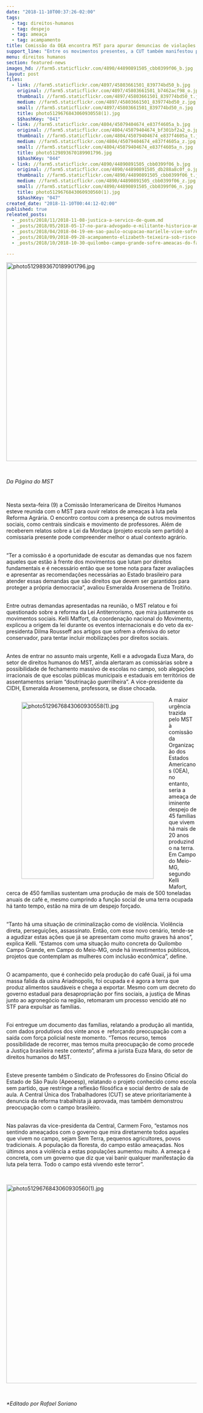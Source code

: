 ```yaml
---
date: "2018-11-10T00:37:26-02:00"
tags:
  - tag: direitos-humanos
  - tag: despejo
  - tag: ameaça
  - tag: acampamento
title: Comissão da OEA encontra MST para apurar denuncias de violações aos direitos humanos
support_line: "Entre os movimentos presentes, a CUT também manifestou preocupação com a crescente violência no campo brasileiro"
menu: direitos humanos
section: featured-news
images_hd: //farm5.staticflickr.com/4890/44890891505_cbb0399f06_b.jpg
layout: post
files:
  - link: //farm5.staticflickr.com/4897/45803661501_839774bd50_b.jpg
    original: //farm5.staticflickr.com/4897/45803661501_b7462acf98_o.jpg
    thumbnail: //farm5.staticflickr.com/4897/45803661501_839774bd50_t.jpg
    medium: //farm5.staticflickr.com/4897/45803661501_839774bd50_z.jpg
    small: //farm5.staticflickr.com/4897/45803661501_839774bd50_n.jpg
    title: photo5129676843060930558(1).jpg
    $$hashKey: "041"
  - link: //farm5.staticflickr.com/4804/45079404674_e837f4605a_b.jpg
    original: //farm5.staticflickr.com/4804/45079404674_bf301bf2a2_o.jpg
    thumbnail: //farm5.staticflickr.com/4804/45079404674_e837f4605a_t.jpg
    medium: //farm5.staticflickr.com/4804/45079404674_e837f4605a_z.jpg
    small: //farm5.staticflickr.com/4804/45079404674_e837f4605a_n.jpg
    title: photo5129893670189901796.jpg
    $$hashKey: "044"
  - link: //farm5.staticflickr.com/4890/44890891505_cbb0399f06_b.jpg
    original: //farm5.staticflickr.com/4890/44890891505_db288a8c0f_o.jpg
    thumbnail: //farm5.staticflickr.com/4890/44890891505_cbb0399f06_t.jpg
    medium: //farm5.staticflickr.com/4890/44890891505_cbb0399f06_z.jpg
    small: //farm5.staticflickr.com/4890/44890891505_cbb0399f06_n.jpg
    title: photo5129676843060930560(1).jpg
    $$hashKey: "047"
created_date: "2018-11-10T00:44:12-02:00"
published: true
releated_posts:
  - _posts/2018/11/2018-11-08-justica-a-servico-de-quem.md
  - _posts/2018/05/2018-05-17-no-para-advogado-e-militante-historico-ameacado-de-morte.md
  - _posts/2018/04/2018-04-19-em-sao-paulo-ocupacao-marielle-vive-sofre-ameaca-de-reintegracao.md
  - _posts/2018/09/2018-09-28-acampamento-elizabeth-teixeira-sob-risco-de-despejo.md
  - _posts/2018/10/2018-10-30-quilombo-campo-grande-sofre-ameacas-do-fascismo.md

---
```

<p><img alt="photo5129893670189901796.jpg" height="525" src="//farm5.staticflickr.com/4804/45079404674_e837f4605a_b.jpg" width="700" /></p>

<p>&nbsp;</p>

<p><em>Da P&aacute;gina do MST</em></p>

<p>&nbsp;</p>

<p>Nesta sexta-feira (9) a Comiss&atilde;o Interamericana de Direitos Humanos esteve reunida com o MST para ouvir relatos de amea&ccedil;as &agrave; luta pela Reforma Agr&aacute;ria. O encontro contou com a presen&ccedil;a de outros movimentos sociais, como centrais sindicais e movimento de professores. Al&eacute;m de receberem relatos sobre a Lei da Morda&ccedil;a (projeto escola sem partido) a comissaria presente pode compreender melhor o atual contexto agr&aacute;rio.</p>

<p><br />
&ldquo;Ter a comiss&atilde;o &eacute; a oportunidade de escutar as demandas que nos fazem aqueles que est&atilde;o &agrave; frente dos movimentos que lutam por direitos fundamentais e &eacute; necess&aacute;rio ent&atilde;o que se tome nota para fazer avalia&ccedil;&otilde;es e apresentar as recomenda&ccedil;&otilde;es necess&aacute;rias ao Estado brasileiro para atender essas demandas que s&atilde;o direitos que devem ser garantidos para proteger a pr&oacute;pria democracia&rdquo;, avaliou Esmeralda Arosemena de Troiti&ntilde;o.</p>

<p><br />
Entre outras demandas apresentadas na reuni&atilde;o, o MST relatou e foi questionado sobre a reforma da Lei Antiterrorismo, que mira justamente os movimentos sociais. Kelli Maffort, da coordena&ccedil;&atilde;o nacional do Movimento, explicou a origem da lei durante os eventos internacionais e do veto da ex-presidenta Dilma Rousseff aos artigos que sofrem a ofensiva do setor conservador, para tentar incluir mobiliza&ccedil;&otilde;es por direitos sociais.</p>

<p><br />
Antes de entrar no assunto mais urgente, Kelli e a advogada Euza Mara, do setor de direitos humanos do MST, ainda alertaram as comiss&aacute;rias sobre a possibilidade de fechamento massivo de escolas no campo, sob alega&ccedil;&otilde;es irracionais de que escolas p&uacute;blicas municipais e estaduais em territ&oacute;rios de assentamentos seriam &ldquo;doutrina&ccedil;&atilde;o guerrilheira&rdquo;. A vice-presidente da CIDH, Esmeralda Arosemena, professora, se disse chocada.</p>

<figure class="image" style="float:left"><img alt="photo5129676843060930558(1).jpg" height="467" src="//farm5.staticflickr.com/4897/45803661501_839774bd50_b.jpg" width="350" />
<figcaption></figcaption>
</figure>

<p>A maior urg&ecirc;ncia trazida pelo MST &agrave; comiss&atilde;o da Organiza&ccedil;&atilde;o dos Estados Americanos (OEA), no entanto, seria a amea&ccedil;a de iminente despejo de 45 fam&iacute;lias que vivem h&aacute; mais de 20 anos produzindo na terra. Em Campo do Meio-MG, segundo Kelli Mafort, cerca de 450 fam&iacute;lias sustentam uma produ&ccedil;&atilde;o de mais de 500 toneladas anuais de caf&eacute; e, mesmo cumprindo a fun&ccedil;&atilde;o social de uma terra ocupada h&aacute; tanto tempo, est&atilde;o na mira de um despejo for&ccedil;ado.</p>

<p><br />
&ldquo;Tanto h&aacute; uma situa&ccedil;&atilde;o de criminaliza&ccedil;&atilde;o como de viol&ecirc;ncia. Viol&ecirc;ncia direta, persegui&ccedil;&otilde;es, assassinato. Ent&atilde;o, com esse novo cen&aacute;rio, tende-se a agudizar estas a&ccedil;&otilde;es que j&aacute; se apresentam como muito graves h&aacute; anos&rdquo;, explica Kelli. &ldquo;Estamos com uma situa&ccedil;&atilde;o muito concreta do Quilombo Campo Grande, em Campo do Meio-MG, onde h&aacute; investimentos p&uacute;blicos, projetos que contemplam as mulheres com inclus&atilde;o econ&ocirc;mica&rdquo;, define.</p>

<p><br />
O acampamento, que &eacute; conhecido pela produ&ccedil;&atilde;o do caf&eacute; Guai&iacute;, j&aacute; foi uma massa falida da usina Ariadnopolis, foi ocupada e &eacute; agora a terra que produz alimentos saud&aacute;veis e chega a exportar. Mesmo com um decreto do governo estadual para desapropria&ccedil;&atilde;o por fins sociais, a justi&ccedil;a de Minas junto ao agroneg&oacute;cio na regi&atilde;o, retomaram um processo vencido at&eacute; no STF para expulsar as fam&iacute;lias.</p>

<p><br />
Foi entregue um documento das fam&iacute;lias, relatando a produ&ccedil;&atilde;o ali mantida, com dados produtivos dos vinte anos e&nbsp; refor&ccedil;ando preocupa&ccedil;&atilde;o com a sa&iacute;da com for&ccedil;a policial neste momento. &ldquo;Temos recurso, temos possibilidade de recorrer, mas temos muita preocupa&ccedil;&atilde;o de como procede a Justi&ccedil;a brasileira neste contexto&rdquo;, afirma a jurista Euza Mara, do setor de direitos humanos do MST.</p>

<p><br />
Esteve presente tamb&eacute;m o Sindicato de Professores do Ensino Oficial do Estado de S&atilde;o Paulo (Apeoesp), relatando o projeto conhecido como escola sem partido, que restringe a reflex&atilde;o filos&oacute;fica e social dentro de sala de aula. A Central &Uacute;nica dos Trabalhadores (CUT) se ateve prioritariamente &agrave; denuncia da reforma trabalhista j&aacute; aprovada, mas tamb&eacute;m demonstrou preocupa&ccedil;&atilde;o com o campo brasileiro.</p>

<p><br />
Nas palavras da vice-presidenta da Central, Carmem Foro, &ldquo;estamos nos sentindo amea&ccedil;ados com o governo que mira diretamente todos aqueles que vivem no campo, sejam Sem Terra, pequenos agricultores, povos tradicionais. A popula&ccedil;&atilde;o da floresta, do campo est&atilde;o amea&ccedil;adas. Nos &uacute;ltimos anos a viol&ecirc;ncia a estas popula&ccedil;&otilde;es aumentou muito. A amea&ccedil;a &eacute; concreta, com um governo que diz que vai banir qualquer manifesta&ccedil;&atilde;o da luta pela terra. Todo o campo est&aacute; vivendo este terror&rdquo;.</p>

<p>&nbsp;</p>

<p><img alt="photo5129676843060930560(1).jpg" height="525" src="//farm5.staticflickr.com/4890/44890891505_cbb0399f06_b.jpg" width="700" /></p>

<p>&nbsp;</p>

<p><em>*Editado por Rafael Soriano</em></p>
